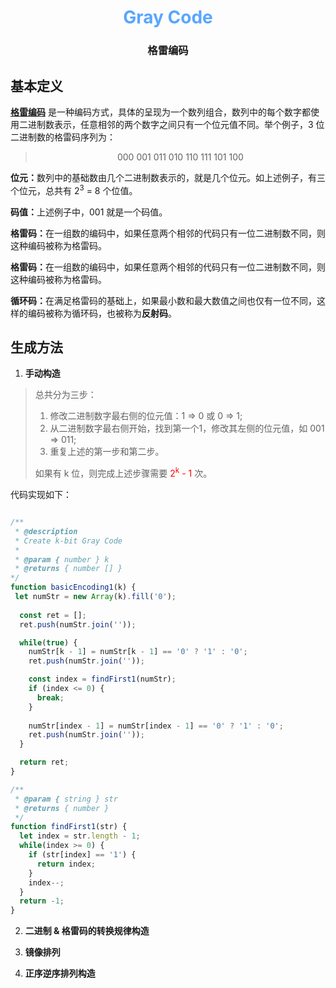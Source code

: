<div align='center'>
  <h1>
    <b style='color: #58a6ff'>Gray Code</b><br/>
  </h1>
  <h3><b>格雷编码</b></h3>
</div>

## 基本定义
**[格雷编码](https://oi-wiki.org/misc/gray-code/)** 是一种编码方式，具体的呈现为一个数列组合，数列中的每个数字都使用二进制数表示，任意相邻的两个数字之间只有一个位元值不同。举个例子，3 位二进制数的格雷码序列为：<br/>
> <p align='center'>000 001 011 010 110 111 101 100</p>

<p>
  <b>位元：</b>数列中的基础数由几个二进制数表示的，就是几个位元。如上述例子，有三个位元，总共有 2<sup>3</sup> = 8 个位值。<br/>
</p>

<p>
  <b>码值：</b>上述例子中，001 就是一个码值。<br/>
</p>

<p>
  <b>格雷码：</b>在一组数的编码中，如果任意两个相邻的代码只有一位二进制数不同，则这种编码被称为格雷码。<br/>
</p>

<p>
  <b>格雷码：</b>在一组数的编码中，如果任意两个相邻的代码只有一位二进制数不同，则这种编码被称为格雷码。<br/>
</p>

<p>
  <b>循环码：</b>在满足格雷码的基础上，如果最小数和最大数值之间也仅有一位不同，这样的编码被称为循环码，也被称为<b>反射码</b>。<br/>
</p>

## 生成方法

1. **手动构造**
> 总共分为三步：
> 1. 修改二进制数字最右侧的位元值：1 => 0 或 0 => 1;
> 2. 从二进制数字最右侧开始，找到第一个1，修改其左侧的位元值，如 001 => 011;
> 3. 重复上述的第一步和第二步。
>
> 如果有 k 位，则完成上述步骤需要<span style='color: red'> 2<sup>k</sup> - 1 </span>次。

<p>
  代码实现如下：
</p>

```javascript

/**
 * @description
 * Create k-bit Gray Code
 * 
 * @param { number } k
 * @returns { number [] }
*/
function basicEncoding1(k) {
 let numStr = new Array(k).fill('0');
  
  const ret = [];
  ret.push(numStr.join(''));

  while(true) {
    numStr[k - 1] = numStr[k - 1] == '0' ? '1' : '0';
    ret.push(numStr.join(''));

    const index = findFirst1(numStr);
    if (index <= 0) {
      break;
    }
    
    numStr[index - 1] = numStr[index - 1] == '0' ? '1' : '0';
    ret.push(numStr.join(''));
  }

  return ret;
}

/**
 * @param { string } str
 * @returns { number }
 */
function findFirst1(str) {
  let index = str.length - 1;
  while(index >= 0) {
    if (str[index] == '1') {
      return index;
    }
    index--;
  }
  return -1;
}
```

2. **二进制 & 格雷码的转换规律构造**

3. **镜像排列**

4. **正序逆序排列构造**